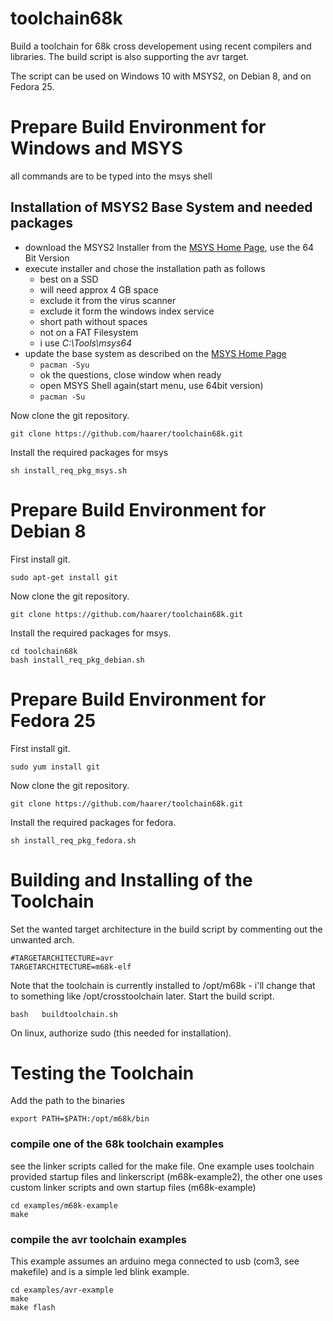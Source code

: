 # toolchain68k
Build a toolchain for 68k cross developement using recent compilers and libraries.
The build script is also supporting the avr target.

The script can be used on Windows 10 with MSYS2, on Debian 8, and on Fedora 25.


# Prepare Build Environment for Windows and MSYS
all commands are to be typed into the msys shell
## Installation of  MSYS2 Base System and needed packages
  * download the MSYS2 Installer from the [MSYS Home Page](http://www.msys2.org/), use the 64 Bit Version
  * execute installer and chose the installation path as follows
    * best on a SSD
    * will need approx 4 GB space
    * exclude it from the virus scanner
    * exclude it form the windows index service
    * short path without spaces
    * not on a FAT Filesystem
    * i use *C:\Tools\msys64*
  * update the base system as described on the [MSYS Home Page](http://www.msys2.org/)
    * ```pacman -Syu```
    * ok the questions, close window when ready
    * open MSYS Shell again(start menu, use 64bit version)
    * ```pacman -Su```

Now clone the git repository.
```
git clone https://github.com/haarer/toolchain68k.git
```
Install the required packages for msys
```
sh install_req_pkg_msys.sh
```

# Prepare Build Environment for Debian 8
First install git.
```
sudo apt-get install git
```
Now clone the git repository.
```
git clone https://github.com/haarer/toolchain68k.git
```
Install the required packages for msys.
```
cd toolchain68k
bash install_req_pkg_debian.sh
```

# Prepare Build Environment for Fedora 25
First install git.
```
sudo yum install git
```
Now clone the git repository.
```
git clone https://github.com/haarer/toolchain68k.git
```
Install the required packages for fedora.
```
sh install_req_pkg_fedora.sh
```

# Building and Installing of the Toolchain    
Set the wanted target architecture in the build script by commenting out the unwanted arch.
```
#TARGETARCHITECTURE=avr
TARGETARCHITECTURE=m68k-elf
```
Note that the toolchain is currently installed to /opt/m68k - i'll change that to something like /opt/crosstoolchain later.
Start the build script.
```
bash   buildtoolchain.sh
```
On linux, authorize sudo (this needed for installation).

# Testing the Toolchain
Add the path to the binaries
```
export PATH=$PATH:/opt/m68k/bin
```

### compile one of the 68k toolchain examples
see the linker scripts called for the make file.
One example uses toolchain provided startup files and linkerscript (m68k-example2), the other one uses custom linker scripts and own startup files (m68k-example)

```
cd examples/m68k-example
make 
```

### compile the avr toolchain examples
This example assumes an arduino mega connected to usb (com3, see makefile) and is a simple led blink example.
```
cd examples/avr-example
make 
make flash
```
